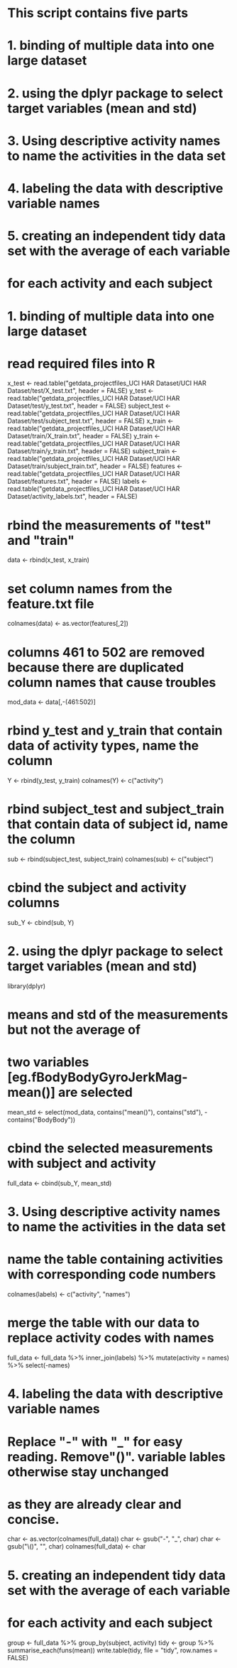 # This script contains five parts 
# 1. binding of multiple data into one large dataset
# 2. using the dplyr package to select target variables (mean and std)
# 3. Using descriptive activity names to name the activities in the data set
# 4. labeling the data with descriptive variable names
# 5. creating an independent tidy data set with the average of each variable 
#    for each activity and each subject

# 1. binding of multiple data into one large dataset
# read required files into R
x_test <- read.table("getdata_projectfiles_UCI HAR Dataset/UCI HAR Dataset/test/X_test.txt", header = FALSE)
y_test <- read.table("getdata_projectfiles_UCI HAR Dataset/UCI HAR Dataset/test/y_test.txt", header = FALSE)
subject_test <- read.table("getdata_projectfiles_UCI HAR Dataset/UCI HAR Dataset/test/subject_test.txt", header = FALSE)
x_train <- read.table("getdata_projectfiles_UCI HAR Dataset/UCI HAR Dataset/train/X_train.txt", header = FALSE)
y_train <- read.table("getdata_projectfiles_UCI HAR Dataset/UCI HAR Dataset/train/y_train.txt", header = FALSE)
subject_train <- read.table("getdata_projectfiles_UCI HAR Dataset/UCI HAR Dataset/train/subject_train.txt", header = FALSE)
features <- read.table("getdata_projectfiles_UCI HAR Dataset/UCI HAR Dataset/features.txt", header = FALSE)
labels <- read.table("getdata_projectfiles_UCI HAR Dataset/UCI HAR Dataset/activity_labels.txt", header = FALSE)

# rbind the measurements of "test" and "train"
data <- rbind(x_test, x_train)

# set column names from the feature.txt file
colnames(data) <- as.vector(features[,2])

# columns 461 to 502 are removed because there are duplicated column names that cause troubles
mod_data <- data[,-(461:502)]

# rbind y_test and y_train that contain data of activity types, name the column 
Y <- rbind(y_test, y_train)
colnames(Y) <- c("activity")

# rbind subject_test and subject_train that contain data of subject id, name the column
sub <- rbind(subject_test, subject_train)
colnames(sub) <- c("subject")

# cbind the subject and activity columns
sub_Y <- cbind(sub, Y)


# 2. using the dplyr package to select target variables (mean and std)
library(dplyr)

# means and std of the measurements but not the average of  
# two variables [eg.fBodyBodyGyroJerkMag-mean()] are selected
mean_std <- select(mod_data, contains("mean()"), contains("std"), -contains("BodyBody"))

# cbind the selected measurements with subject and activity 
full_data <- cbind(sub_Y, mean_std)

# 3. Using descriptive activity names to name the activities in the data set
# name the table containing activities with corresponding code numbers
colnames(labels) <- c("activity", "names")

# merge the table with our data to replace activity codes with names
full_data <- full_data %>% inner_join(labels) %>% mutate(activity = names) %>% select(-names)

# 4. labeling the data with descriptive variable names
# Replace "-" with "_" for easy reading. Remove"()". variable lables otherwise stay unchanged
# as they are already clear and concise.
char <- as.vector(colnames(full_data))
char <- gsub("-", "_", char)
char <- gsub("\\()", "", char)
colnames(full_data) <- char

# 5. creating an independent tidy data set with the average of each variable 
#    for each activity and each subject
group <- full_data %>% group_by(subject, activity)
tidy <- group %>% summarise_each(funs(mean))
write.table(tidy, file = "tidy", row.names = FALSE)

